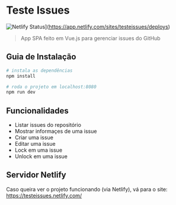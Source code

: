 # Teste Issues

![Netlify Status](https://api.netlify.com/api/v1/badges/0221845c-b13e-4e25-9a52-275d4f4b6cbc/deploy-status)](https://app.netlify.com/sites/testeissues/deploys)

> App SPA feito em Vue.js para gerenciar issues do GitHub

## Guia de Instalação

``` bash
# instala as dependências
npm install

# roda o projeto em localhost:8080
npm run dev
```
## Funcionalidades

* Listar issues do repositório
* Mostrar informaçes de uma issue
* Criar uma issue
* Editar uma issue
* Lock em uma issue
* Unlock em uma issue

## Servidor Netlify

Caso queira ver o projeto funcionando (via Netlify), vá para o site: https://testeissues.netlify.com/
